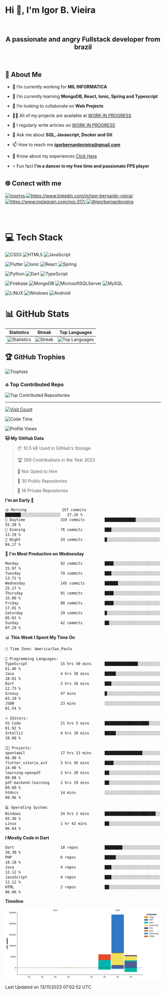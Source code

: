 # Hi 👋, I'm Igor B. Vieira

<br>

<center><h2>A passionate and angry Fullstack developer from brazil</h2></center>

<br>

## 💫 About Me

- 🔭 I’m currently working for **MIL INFORMATICA**

- 🌱 I’m currently learning **MongoDB, React, Ionic, Spring and Typescript**

- 👯 I’m looking to collaborate on **Web Projects**

- 👨‍💻 All of my projects are available at [WORK IN PROGRESS]()

- 📝 I regularly write articles on [WORK IN PROGRESS]()

- 💬 Ask me about **SQL, Javascript, Docker and Git**

- 📫 How to reach me **<igorbernardovieira@gmail.com>**

- 📄 Know about my experiences [Click Here](https://www.linkedin.com/in/igor-bernardo-vieira/)

- ⚡ Fun fact **I'm a dancer in my free time and passionate FPS player**

## 🌐 Conect with me

<a href="https://twitter.com/inoctys" target="blank">
  <img align="center" src="https://raw.githubusercontent.com/rahuldkjain/github-profile-readme-generator/master/src/images/icons/Social/twitter.svg" alt="inoctys" height="30" width="40" />
</a>
<a href="https://linkedin.com/in/https://www.linkedin.com/in/igor-bernardo-vieira/" target="blank">
  <img align="center" src="https://raw.githubusercontent.com/rahuldkjain/github-profile-readme-generator/master/src/images/icons/Social/linked-in-alt.svg" alt="https://www.linkedin.com/in/igor-bernardo-vieira/" height="30" width="40" />
</a>
<a href="https://instagram.com/https://www.instagram.com/noc.017/" target="blank">
  <img align="center" src="https://raw.githubusercontent.com/rahuldkjain/github-profile-readme-generator/master/src/images/icons/Social/instagram.svg" alt="https://www.instagram.com/noc.017/" height="30" width="40" />
</a>
<a href="https://medium.com/@igorbernardovieira" target="blank">
  <img align="center" src="https://raw.githubusercontent.com/rahuldkjain/github-profile-readme-generator/master/src/images/icons/Social/medium.svg" alt="@igorbernardovieira" height="30" width="40" />
</a>

<br><br>

# 💻 Tech Stack

![CSS3](https://img.shields.io/badge/css3-%231572B6.svg?style=for-the-badge&logo=css3&logoColor=white) ![HTML5](https://img.shields.io/badge/html5-%23E34F26.svg?style=for-the-badge&logo=html5&logoColor=white) ![JavaScript](https://img.shields.io/badge/javascript-%23323330.svg?style=for-the-badge&logo=javascript&logoColor=%23F7DF1E)

![Flutter](https://img.shields.io/badge/Flutter-%2302569B.svg?style=for-the-badge&logo=Flutter&logoColor=white) ![Ionic](https://img.shields.io/badge/Ionic-%233880FF.svg?style=for-the-badge&logo=Ionic&logoColor=white) ![React](https://img.shields.io/badge/react-%2320232a.svg?style=for-the-badge&logo=react&logoColor=%2361DAFB) ![Spring](https://img.shields.io/badge/spring-%236DB33F.svg?style=for-the-badge&logo=spring&logoColor=white)

![Python](https://img.shields.io/badge/python-3670A0?style=for-the-badge&logo=python&logoColor=ffdd54) ![Dart](https://img.shields.io/badge/dart-%230175C2.svg?style=for-the-badge&logo=dart&logoColor=white) ![TypeScript](https://img.shields.io/badge/typescript-%23007ACC.svg?style=for-the-badge&logo=typescript&logoColor=white)

![Firebase](https://img.shields.io/badge/firebase-%23039BE5.svg?style=for-the-badge&logo=firebase) ![MongoDB](https://img.shields.io/badge/MongoDB-%234ea94b.svg?style=for-the-badge&logo=mongodb&logoColor=white) ![MicrosoftSQLServer](https://img.shields.io/badge/Microsoft%20SQL%20Sever-CC2927?style=for-the-badge&logo=microsoft%20sql%20server&logoColor=white) ![MySQL](https://img.shields.io/badge/mysql-%2300f.svg?style=for-the-badge&logo=mysql&logoColor=white)

![LINUX](https://img.shields.io/badge/Linux-FCC624?style=for-the-badge&logo=linux&logoColor=black) ![Windows](https://img.shields.io/badge/Windows-0078D6.svg?style=for-the-badge&logo=Windows&logoColor=white)
![Android](https://img.shields.io/badge/Android-3DDC84?style=for-the-badge&logo=android&logoColor=white)

<!-- Badges from https://github.com/Ileriayo/markdown-badges -->

# 📊 GitHub Stats

| Statistics | Streak | Top Languages |
|--------------|--------|----------------------|
| ![Statistics](https://github-readme-stats.vercel.app/api?username=IgorBVieira&theme=highcontrast&hide_border=false&include_all_commits=true&count_private=true) | ![Streak](https://github-readme-streak-stats.herokuapp.com/?user=IgorBVieira&theme=highcontrast&hide_border=false) | ![Top Languages](https://github-readme-stats.vercel.app/api/top-langs/?username=IgorBVieira&theme=highcontrast&hide_border=false&include_all_commits=true&count_private=true&layout=compact) |

## 🏆 GitHub Trophies

![Trophies](https://github-profile-trophy.vercel.app/?username=IgorBVieira&theme=darkhub&no-frame=false&no-bg=false&margin-w=4)

### 🔝 Top Contributed Repo

![Top Contributed Repositories](https://github-contributor-stats.vercel.app/api?username=IgorBVieira&limit=5&theme=dark&combine_all_yearly_contributions=true)

---

[![Visit Count](https://visitcount.itsvg.in/api?id=IgorBVieira&icon=0&color=12)](https://visitcount.itsvg.in)

<!--START_SECTION:waka-->
![Code Time](http://img.shields.io/badge/Code%20Time-48%20hrs%2051%20mins-blue)

![Profile Views](http://img.shields.io/badge/Profile%20Views-0-blue)

**🐱 My GitHub Data** 

> 📦 10.5 kB Used in GitHub's Storage 
 > 
> 🏆 269 Contributions in the Year 2023
 > 
> 🚫 Not Opted to Hire
 > 
> 📜 30 Public Repositories 
 > 
> 🔑 14 Private Repositories 
 > 
**I'm an Early 🐤** 

```text
🌞 Morning                157 commits         ███████░░░░░░░░░░░░░░░░░░   27.26 % 
🌆 Daytime                319 commits         ██████████████░░░░░░░░░░░   55.38 % 
🌃 Evening                76 commits          ███░░░░░░░░░░░░░░░░░░░░░░   13.19 % 
🌙 Night                  24 commits          █░░░░░░░░░░░░░░░░░░░░░░░░   04.17 % 
```
📅 **I'm Most Productive on Wednesday** 

```text
Monday                   92 commits          ████░░░░░░░░░░░░░░░░░░░░░   15.97 % 
Tuesday                  79 commits          ███░░░░░░░░░░░░░░░░░░░░░░   13.72 % 
Wednesday                145 commits         ██████░░░░░░░░░░░░░░░░░░░   25.17 % 
Thursday                 91 commits          ████░░░░░░░░░░░░░░░░░░░░░   15.80 % 
Friday                   98 commits          ████░░░░░░░░░░░░░░░░░░░░░   17.01 % 
Saturday                 29 commits          █░░░░░░░░░░░░░░░░░░░░░░░░   05.03 % 
Sunday                   42 commits          ██░░░░░░░░░░░░░░░░░░░░░░░   07.29 % 
```


📊 **This Week I Spent My Time On** 

```text
🕑︎ Time Zone: America/Sao_Paulo

💬 Programming Languages: 
TypeScript               15 hrs 49 mins      ███████████████░░░░░░░░░░   61.46 % 
Java                     4 hrs 38 mins       █████░░░░░░░░░░░░░░░░░░░░   18.01 % 
Dart                     3 hrs 16 mins       ███░░░░░░░░░░░░░░░░░░░░░░   12.73 % 
Groovy                   47 mins             █░░░░░░░░░░░░░░░░░░░░░░░░   03.10 % 
JSON                     23 mins             ░░░░░░░░░░░░░░░░░░░░░░░░░   01.54 % 

🔥 Editors: 
VS Code                  21 hrs 5 mins       ████████████████████░░░░░   81.92 % 
IntelliJ                 4 hrs 39 mins       █████░░░░░░░░░░░░░░░░░░░░   18.08 % 

🐱‍💻 Projects: 
apontamil                17 hrs 13 mins      █████████████████░░░░░░░░   66.90 % 
flutter_vitoria_av3      3 hrs 36 mins       ████░░░░░░░░░░░░░░░░░░░░░   14.00 % 
learning-openpdf         2 hrs 20 mins       ██░░░░░░░░░░░░░░░░░░░░░░░   09.08 % 
pdf-backend-learning     2 hrs 19 mins       ██░░░░░░░░░░░░░░░░░░░░░░░   09.00 % 
htdocs                   14 mins             ░░░░░░░░░░░░░░░░░░░░░░░░░   00.96 % 

💻 Operating System: 
Windows                  24 hrs 2 mins       ███████████████████████░░   93.36 % 
Linux                    1 hr 42 mins        ██░░░░░░░░░░░░░░░░░░░░░░░   06.64 % 
```

**I Mostly Code in Dart** 

```text
Dart                     10 repos            ████████░░░░░░░░░░░░░░░░░   30.30 % 
PHP                      6 repos             █████░░░░░░░░░░░░░░░░░░░░   18.18 % 
Java                     4 repos             ███░░░░░░░░░░░░░░░░░░░░░░   12.12 % 
JavaScript               4 repos             ███░░░░░░░░░░░░░░░░░░░░░░   12.12 % 
HTML                     2 repos             ██░░░░░░░░░░░░░░░░░░░░░░░   06.06 % 
```



**Timeline**

![Lines of Code chart](https://raw.githubusercontent.com/IgorBVieira/IgorBVieira/main/assets/bar_graph.png)


 Last Updated on 13/11/2023 07:02:52 UTC
<!--END_SECTION:waka-->


<!-- Dev Statistics by: https://github.com/anmol098/waka-readme-stats -->

<!-- Proudly created with GPRM ( https://gprm.itsvg.in ) and https:rahuldkjaingithubiogh-profile-readme-generator/
 -->
